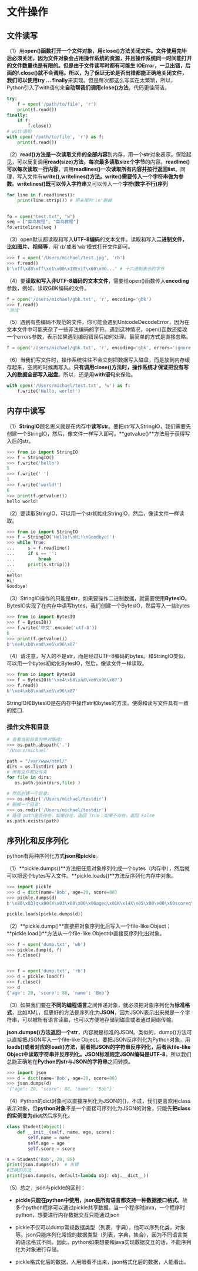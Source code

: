 # 文件操作

## 文件读写

（1）用**open()**函数打开一个文件对象，用**close()**方法关闭文件。**文件使用完毕后必须关闭**，因为文件对象会占用操作系统的资源，并且操作系统同一时间能打开的文件数量也是有限的。但是由于文件读写时都有可能生 **IOError**，一旦出错，后面的f.close()就不会调用。所以，为了保证无论是否出错都能正确地关闭文件，我们可以使用**try ... finally**来实现。但是每次都这么写实在太繁琐，所以，Python引入了with语句来**自动帮我们调用close()方法**，代码更佳简洁。

```python
try:
    f = open('/path/to/file', 'r')
    print(f.read())
finally:
    if f:
        f.close()
# with语句
with open('/path/to/file', 'r') as f:
    print(f.read())
```

（2）**read()**方法是一次读取文件的**全部内容**到内存，用一个**str**对象表示。保险起见，可以反复调用**read(size)**方法，每次最多读取**size个字节**的内容。**readline()**可以**每次读取一行内容**，调用**readlines()一次读取所有内容并按行返回list**。同理，写入文件有**write(),writelines()**方法。write()需要传入一个字符串做为参数。writelines()既可以传入**字符串**又可以传入一个**字符(数字不行)序列**

```python
for line in f.readlines():
    print(line.strip()) # 把末尾的'\n'删掉

    
fo = open("test.txt", "w")
seq = ["菜鸟教程", "菜鸟教程"]
fo.writelines(seq )
```

（3）open默认都读取和写入**UTF-8编码**的文本文件。读取和写入**二进制文件，比如图片、视频等**，用'rb'或者‘wb'模式打开文件即可。

```python
>>> f = open('/Users/michael/test.jpg', 'rb')
>>> f.read()
b'\xff\xd8\xff\xe1\x00\x18Exif\x00\x00...' # 十六进制表示的字节
```

（4）要**读取和写入非UTF-8编码的文本文件**，需要给open()函数传入**encoding**参数，例如，读取GBK编码的文件。

```python
f = open('/Users/michael/gbk.txt', 'r', encoding='gbk')
>>> f.read()
'测试'
```

（5）遇到有些编码不规范的文件，你可能会遇到UnicodeDecodeError，因为在文本文件中可能夹杂了一些非法编码的字符。遇到这种情况，open()函数还接收一个errors参数，表示如果遇到编码错误后如何处理。最简单的方式是直接忽略。

```python
f = open('/Users/michael/gbk.txt', 'r', encoding='gbk', errors='ignore')
```

（6）当我们写文件时，操作系统往往不会立刻把数据写入磁盘，而是放到内存缓存起来，空闲的时候再写入。**只有调用close()方法时，操作系统才保证把没有写入的数据全部写入磁盘**。所以，还是用**with语句**来保险。

```python
with open('/Users/michael/test.txt', 'w') as f:
    f.write('Hello, world!')
```



## 内存中读写

（1）**StringIO**顾名思义就是在内存中**读写str**。要把str写入StringIO，我们需要先创建一个StringIO，然后，像文件一样写入即可。**getvalue()**方法用于获得写入后的str。

```python
>>> from io import StringIO
>>> f = StringIO()
>>> f.write('hello')
5
>>> f.write(' ')
1
>>> f.write('world!')
6
>>> print(f.getvalue())
hello world!
```

（2）要读取StringIO，可以用一个str初始化StringIO，然后，像读文件一样读取。

```python
>>> from io import StringIO
>>> f = StringIO('Hello!\nHi!\nGoodbye!')
>>> while True:
...     s = f.readline()
...     if s == '':
...         break
...     print(s.strip())
...
Hello!
Hi!
Goodbye!
```

（3）StringIO操作的只能是**str**，如果要操作二进制数据，就需要使用**BytesIO**。BytesIO实现了在内存中读写bytes，我们创建一个BytesIO，然后写入一些bytes

```python
>>> from io import BytesIO
>>> f = BytesIO()
>>> f.write('中文'.encode('utf-8'))
6
>>> print(f.getvalue())
b'\xe4\xb8\xad\xe6\x96\x87'
```

（4）请注意，写入的不是str，而是经过UTF-8编码的bytes。和StringIO类似，可以用一个bytes初始化BytesIO，然后，像读文件一样读取。

```python
>>> from io import BytesIO
>>> f = BytesIO(b'\xe4\xb8\xad\xe6\x96\x87')
>>> f.read()
b'\xe4\xb8\xad\xe6\x96\x87'
```

StringIO和BytesIO是在内存中操作str和bytes的方法，使得和读写文件具有一致的接口.



### 操作文件和目录

```python
# 查看当前目录的绝对路径:
>>> os.path.abspath('.')
'/Users/michael'

path = "/var/www/html/"
dirs = os.listdir( path )
# 所有文件和文件夹
for file in dirs:
   os.path.join(dirs,file) )

# 然后创建一个目录:
>>> os.mkdir('/Users/michael/testdir')
# 删掉一个目录:
>>> os.rmdir('/Users/michael/testdir')
# 路径 path是否存在，如果存在，返回 True；如果不存在，返回 False
os.path.exists(path) 
```

## 序列化和反序列化

python有两种序列化方式**json和pickle**。

（1）**pickle.dumps()**方法把任意对象序列化成一个bytes（内存中），然后就可以把这个bytes写入文件。**pickle.loads()**方法反序列化内存中对象。

```python
>>> import pickle
>>> d = dict(name='Bob', age=20, score=88)
>>> pickle.dumps(d)
b'\x80\x03}q\x00(X\x03\x00\x00\x00ageq\x01K\x14X\x05\x00\x00\x00scoreq\x02KXX\x04\x00\x00\x00nameq\x03X\x03\x00\x00\x00Bobq\x04u.'

pickle.loads(pickle.dumps(d))
```

（2）**pickle.dump()**直接把对象序列化后写入一个file-like Object；**pickle.load()**方法从一个file-like Object中直接反序列化出对象。

```python
>>> f = open('dump.txt', 'wb')
>>> pickle.dump(d, f)
>>> f.close()


>>> f = open('dump.txt', 'rb')
>>> d = pickle.load(f)
>>> f.close()
>>> d
{'age': 20, 'score': 88, 'name': 'Bob'}
```

（3）如果我们要在**不同的编程语言**之间传递对象，就必须把对象序列化为**标准格式**，比如XML，但更好的方法是序列化为**JSON**，因为JSON表示出来就是一个字符串，可以被所有语言读取，也可以方便地存储到磁盘或者通过网络传输。

**json.dumps()**方法返回一个**str**，内容就是标准的JSON。类似的，dump()方法可以直接把JSON写入一个file-like Object。要把JSON反序列化为Python对象，用**loads()**或者对应的**load()**方法，前者把JSON的字符串反序列化，后者从file-like Object中读取字符串并反序列化。JSON标准规定JSON编码是**UTF-8**，所以我们总能正确地在**Python的str**与**JSON的字符串**之间转换。

```python
>>> import json
>>> d = dict(name='Bob', age=20, score=88)
>>> json.dumps(d)
'{"age": 20, "score": 88, "name": "Bob"}'
```

（4）Python的dict对象可以直接序列化为JSON的{}，不过，我们更喜欢用class表示对象，但**python对象**不是一个直接可序列化为JSON的对象，只能先**把class的实例变为dict**然后序列化。

```python
class Student(object):
    def __init__(self, name, age, score):
        self.name = name
        self.age = age
        self.score = score

s = Student('Bob', 20, 88)
print(json.dumps(s))  # 出错
#正确的方法
print(json.dumps(s, default=lambda obj: obj.__dict__))
```



（5）总之，json与pickle的区别：

- **pickle只能在python中使用，json是所有语言都支持一种数据接口格式**。故多个python程序可以通过pickle共享数据。当一个程序时java，一个程序时python，想要进行内存数据交互只能通过json

- pickle不仅可以dump常规数据类型（列表，字典），他可以序列化类，对象等。json只能序列化常规的数据类型（列表，字典，集合），因为不同语言类的语法格式不同。因此，python如果想要和java实现数据交互的话，不能序列化为对象进行存储。

- pickle格式化后的数据，人用眼看不出来，json格式化后的数据，人能看出。

